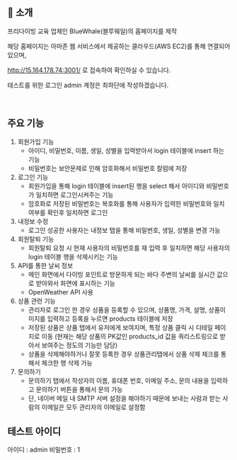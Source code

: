 

## 📝 소개

프리다이빙 교육 업체인 BlueWhale(블루웨일)의 홈페이지를 제작

해당 홈페이지는 아마존 웹 서비스에서 제공하는 클라우드(AWS EC2)를 통해 연결되어있으며,

http://15.164.178.74:3001/ 로 접속하여 확인하실 수 있습니다.

테스트를 위한 로그인 admin 계정은 최하단에 작성하겠습니다.

<br />

## 주요 기능

1. 회원가입 기능
   - 아이디, 비밀번호, 이름, 생일, 성별을 입력받아서 login 테이블에 insert 하는 기능
   - 비밀번호는 보안문제로 인해 암호화해서 비밀번호 칼럼에 저장
2. 로그인 기능
   - 회원가입을 통해 login 테이블에 insert된 행을 select 해서 아이디와 비밀번호가 일치하면 로그인시켜주는 기능
   - 암호화로 저장된 비밀번호는 복호화를 통해 사용자가 입력한 비밀번호와 일치 여부를 확인후 일치하면 로그인
3. 내정보 수정
   - 로그인 성공한 사용자는 내정보 탭을 통해 비밀번호, 생일, 성별을 변경 가능
4. 회원탈퇴 기능
   - 회원탈퇴 요청 시 현재 사용자의 비밀번호를 재 입력 후 일치하면 해당 사용자의 login 테이블 행을 삭제시키는 기능
5. API를 통한 날씨 정보
   - 메인 화면에서 다이빙 포인트로 방문하게 되는 바다 주변의 날씨를 실시간 값으로 받아와서 화면에 표시하는 기능
   - OpenWeather API 사용
6. 상품 관련 기능
    - 관리자로 로그인 한 경우 상품을 등록할 수 있으며, 상품명, 가격, 설명, 상품이미지를 입력하고 등록을 누르면 products 테이블에 저장
    - 저장된 상품은 상품 탭에서 유저에게 보여지며, 특정 상품 클릭 시 디테일 페이지로 이동 (현재는 해당 상품의 PK값인 products_id 값을 쿼리스트링으로 받아서 보여주는 정도의 기능만 담당)
    - 상품을 삭제해야하거나 잘못 등록한 경우 상품관리탭에서 상품 삭제 체크를 통해서 체크한 행 삭제 가능
7. 문의하기
    - 문의하기 탭에서 작성자의 이름, 휴대폰 번호, 이메일 주소, 문의 내용을 입력하고 문의하기 버튼을 통해서 문의 가능
    - 단, 네이버 메일 내 SMTP 서버 설정을 해야하기 때문에 보내는 사람과 받는 사람의 이메일은 모두 관리자의 이메일로 설정함


## 테스트 아이디

아이디 : admin
비밀번호 : 1
